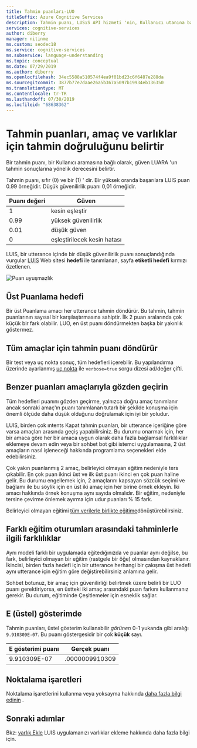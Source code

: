```yaml
---
title: Tahmin puanları-LUO
titleSuffix: Azure Cognitive Services
description: Tahmin puanı, LUSıS API hizmeti 'nin, Kullanıcı utanına bağlı olarak tahmin sonuçları için sahip olduğunu gösterir.
services: cognitive-services
author: diberry
manager: nitinme
ms.custom: seodec18
ms.service: cognitive-services
ms.subservice: language-understanding
ms.topic: conceptual
ms.date: 07/29/2019
ms.author: diberry
ms.openlocfilehash: 34ec5588a510574f4ea9f01bd23c6f6487e288da
ms.sourcegitcommit: 3877b77e7daae26a5b367a5097b19934eb136350
ms.translationtype: MT
ms.contentlocale: tr-TR
ms.lasthandoff: 07/30/2019
ms.locfileid: "68638362"
---
```

# <a name="prediction-scores-indicate-prediction-accuracy-for-intent-and-entities"></a>Tahmin puanları, amaç ve varlıklar için tahmin doğruluğunu belirtir

Bir tahmin puanı, bir Kullanıcı aramasına bağlı olarak, güven LUARA 'un tahmin sonuçlarına yönelik derecesini belirtir.

Tahmin puanı, sıfır (0) ve bir (1) ' dir. Bir yüksek oranda başarılara LUIS puan 0.99 örneğidir. Düşük güvenilirlik puanı 0,01 örneğidir. 

|Puanı değeri|Güven|
|--|--|
|1|kesin eşleştir|
|0.99|yüksek güvenilirlik|
|0.01|düşük güven|
|0|eşleştirilecek kesin hatası|

LUIS, bir utterance içinde bir düşük güvenilirlik puanı sonuçlandığında vurgular [LUIS](luis-reference-regions.md) Web sitesi **hedefi** ile tanımlanan, sayfa **etiketli hedefi** kırmızı özetlenen.

![Puan uyuşmazlık](./media/luis-concept-score/score-discrepancy.png)

## <a name="top-scoring-intent"></a>Üst Puanlama hedefi

Bir üst Puanlama amacı her utterance tahmin döndürür. Bu tahmin, tahmin puanlarının sayısal bir karşılaştırmasına sahiptir. İlk 2 puan aralarında çok küçük bir fark olabilir. LUO, en üst puanı döndürmekten başka bir yakınlık göstermez.  

## <a name="return-prediction-score-for-all-intents"></a>Tüm amaçlar için tahmin puanı döndürür

Bir test veya uç nokta sonuç, tüm hedefleri içerebilir. Bu yapılandırma üzerinde ayarlanmış [uç nokta](https://aka.ms/v1-endpoint-api-docs) ile `verbose=true` sorgu dizesi ad/değer çifti.

## <a name="review-intents-with-similar-scores"></a>Benzer puanları amaçlarıyla gözden geçirin

Tüm hedefleri puanını gözden geçirme, yalnızca doğru amaç tanımlanır ancak sonraki amaç'ın puanı tanımlanan tutarlı bir şekilde konuşma için önemli ölçüde daha düşük olduğunu doğrulamak için iyi bir yoludur.

LUIS, birden çok ıntents Kapat tahmin puanları, bir utterance içeriğine göre varsa amaçları arasında geçiş yapabilirsiniz. Bu durumu onarmak için, her bir amaca göre her bir amaca uygun olarak daha fazla bağlamsal farklılıklar eklemeye devam edin veya bir sohbet bot gibi istemci uygulamasına, 2 üst amaçların nasıl işleneceği hakkında programlama seçenekleri elde edebilirsiniz.

Çok yakın puanlanmış 2 amaç, belirleyici olmayan eğitim nedeniyle ters çıkabilir. En çok puan ikinci üst ve ilk üst puanı ikinci en çok puan haline gelir. Bu durumu engellemek için, 2 amaçlarını kapsayan sözcük seçimi ve bağlamı ile bu söylik için en üst iki amaç için her birine örnek ekleyin. İki amacı hakkında örnek konuşma aynı sayıda olmalıdır. Bir eğitim, nedeniyle tersine çevirme önlemek ayırma için udur puanları % 15 fark.

Belirleyici olmayan eğitimi [tüm verilerle birlikte eğitime](luis-how-to-train.md#train-with-all-data)dönüştürebilirsiniz.

## <a name="differences-with-predictions-between-different-training-sessions"></a>Farklı eğitim oturumları arasındaki tahminlerle ilgili farklılıklar

Aynı modeli farklı bir uygulamada eğitedığınızda ve puanlar aynı değilse, bu fark, belirleyici olmayan bir eğitim (rastgele bir öğe) olmasından kaynaklanır. İkincisi, birden fazla hedefi için bir utterance herhangi bir çakışma üst hedefi aynı utterance için eğitim göre değiştirebilirsiniz anlamına gelir.

Sohbet botunuz, bir amaç için güvenilirliği belirtmek üzere belirli bir LUO puanı gerektiriyorsa, en üstteki iki amaç arasındaki puan farkını kullanmanız gerekir. Bu durum, eğitiminde Çeşitlemeler için esneklik sağlar.

## <a name="e-exponent-notation"></a>E (üstel) gösterimde

Tahmin puanları, üstel gösterim kullanabilir *görünen* 0-1 yukarıda gibi aralığı `9.910309E-07`. Bu puanı göstergesidir bir çok **küçük** sayı.

|E gösterimi puanı |Gerçek puanı|
|--|--|
|9.910309E-07|.0000009910309|

## <a name="punctuation"></a>Noktalama işaretleri

Noktalama işaretlerini kullanma veya yoksayma hakkında [daha fazla bilgi edinin](luis-concept-utterance.md#punctuation-marks) . 

## <a name="next-steps"></a>Sonraki adımlar

Bkz: [varlık Ekle](luis-how-to-add-entities.md) LUIS uygulamanızı varlıklar ekleme hakkında daha fazla bilgi için.
